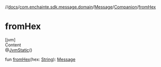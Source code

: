 //[docs](../../../index.md)/[com.enchainte.sdk.message.domain](../../index.md)/[Message](../index.md)/[Companion](index.md)/[fromHex](from-hex.md)



# fromHex  
[jvm]  
Content  
@[JvmStatic](https://kotlinlang.org/api/latest/jvm/stdlib/kotlin.jvm/-jvm-static/index.html)()  
  
fun [fromHex](from-hex.md)(hex: [String](https://kotlinlang.org/api/latest/jvm/stdlib/kotlin/-string/index.html)): [Message](../index.md)  



